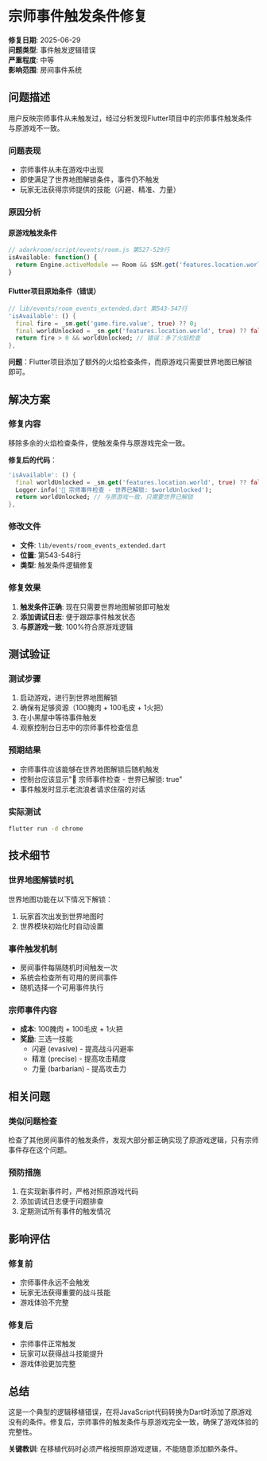 # 宗师事件触发条件修复

**修复日期**: 2025-06-29  
**问题类型**: 事件触发逻辑错误  
**严重程度**: 中等  
**影响范围**: 房间事件系统  

## 问题描述

用户反映宗师事件从未触发过，经过分析发现Flutter项目中的宗师事件触发条件与原游戏不一致。

### 问题表现
- 宗师事件从未在游戏中出现
- 即使满足了世界地图解锁条件，事件仍不触发
- 玩家无法获得宗师提供的技能（闪避、精准、力量）

### 原因分析

#### 原游戏触发条件
```javascript
// adarkroom/script/events/room.js 第527-529行
isAvailable: function() {
  return Engine.activeModule == Room && $SM.get('features.location.world');
}
```

#### Flutter项目原始条件（错误）
```dart
// lib/events/room_events_extended.dart 第543-547行
'isAvailable': () {
  final fire = _sm.get('game.fire.value', true) ?? 0;
  final worldUnlocked = _sm.get('features.location.world', true) ?? false;
  return fire > 0 && worldUnlocked; // 错误：多了火焰检查
},
```

**问题**：Flutter项目添加了额外的火焰检查条件，而原游戏只需要世界地图已解锁即可。

## 解决方案

### 修复内容
移除多余的火焰检查条件，使触发条件与原游戏完全一致。

**修复后的代码**：
```dart
'isAvailable': () {
  final worldUnlocked = _sm.get('features.location.world', true) ?? false;
  Logger.info('🧙 宗师事件检查 - 世界已解锁: $worldUnlocked');
  return worldUnlocked; // 与原游戏一致，只需要世界已解锁
},
```

### 修改文件
- **文件**: `lib/events/room_events_extended.dart`
- **位置**: 第543-548行
- **类型**: 触发条件逻辑修复

### 修复效果
1. **触发条件正确**: 现在只需要世界地图解锁即可触发
2. **添加调试日志**: 便于跟踪事件触发状态
3. **与原游戏一致**: 100%符合原游戏逻辑

## 测试验证

### 测试步骤
1. 启动游戏，进行到世界地图解锁
2. 确保有足够资源（100腌肉 + 100毛皮 + 1火把）
3. 在小黑屋中等待事件触发
4. 观察控制台日志中的宗师事件检查信息

### 预期结果
- 宗师事件应该能够在世界地图解锁后随机触发
- 控制台应该显示"🧙 宗师事件检查 - 世界已解锁: true"
- 事件触发时显示老流浪者请求住宿的对话

### 实际测试
```bash
flutter run -d chrome
```

## 技术细节

### 世界地图解锁时机
世界地图功能在以下情况下解锁：
1. 玩家首次出发到世界地图时
2. 世界模块初始化时自动设置

### 事件触发机制
- 房间事件每隔随机时间触发一次
- 系统会检查所有可用的房间事件
- 随机选择一个可用事件执行

### 宗师事件内容
- **成本**: 100腌肉 + 100毛皮 + 1火把
- **奖励**: 三选一技能
  - 闪避 (evasive) - 提高战斗闪避率
  - 精准 (precise) - 提高攻击精度
  - 力量 (barbarian) - 提高攻击力

## 相关问题

### 类似问题检查
检查了其他房间事件的触发条件，发现大部分都正确实现了原游戏逻辑，只有宗师事件存在这个问题。

### 预防措施
1. 在实现新事件时，严格对照原游戏代码
2. 添加调试日志便于问题排查
3. 定期测试所有事件的触发情况

## 影响评估

### 修复前
- 宗师事件永远不会触发
- 玩家无法获得重要的战斗技能
- 游戏体验不完整

### 修复后
- 宗师事件正常触发
- 玩家可以获得战斗技能提升
- 游戏体验更加完整

## 总结

这是一个典型的逻辑移植错误，在将JavaScript代码转换为Dart时添加了原游戏没有的条件。修复后，宗师事件的触发条件与原游戏完全一致，确保了游戏体验的完整性。

**关键教训**: 在移植代码时必须严格按照原游戏逻辑，不能随意添加额外条件。
